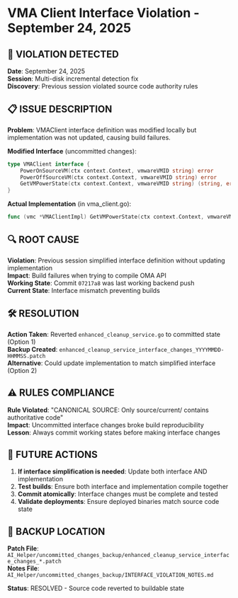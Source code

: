 # VMA Client Interface Violation - September 24, 2025

## 🚨 **VIOLATION DETECTED**

**Date**: September 24, 2025  
**Session**: Multi-disk incremental detection fix  
**Discovery**: Previous session violated source code authority rules

## 📋 **ISSUE DESCRIPTION**

**Problem**: VMAClient interface definition was modified locally but implementation was not updated, causing build failures.

**Modified Interface** (uncommitted changes):
```go
type VMAClient interface {
    PowerOnSourceVM(ctx context.Context, vmwareVMID string) error
    PowerOffSourceVM(ctx context.Context, vmwareVMID string) error
    GetVMPowerState(ctx context.Context, vmwareVMID string) (string, error)
}
```

**Actual Implementation** (in vma_client.go):
```go
func (vmc *VMAClientImpl) GetVMPowerState(ctx context.Context, vmwareVMID, vcenter, username, password string) (string, error)
```

## 🔍 **ROOT CAUSE**

**Violation**: Previous session simplified interface definition without updating implementation  
**Impact**: Build failures when trying to compile OMA API  
**Working State**: Commit `07217a8` was last working backend push  
**Current State**: Interface mismatch preventing builds

## 🛠️ **RESOLUTION**

**Action Taken**: Reverted `enhanced_cleanup_service.go` to committed state (Option 1)  
**Backup Created**: `enhanced_cleanup_service_interface_changes_YYYYMMDD-HHMMSS.patch`  
**Alternative**: Could update implementation to match simplified interface (Option 2)

## ⚠️ **RULES COMPLIANCE**

**Rule Violated**: "CANONICAL SOURCE: Only source/current/ contains authoritative code"  
**Impact**: Uncommitted interface changes broke build reproducibility  
**Lesson**: Always commit working states before making interface changes

## 📝 **FUTURE ACTIONS**

1. **If interface simplification is needed**: Update both interface AND implementation
2. **Test builds**: Ensure both interface and implementation compile together  
3. **Commit atomically**: Interface changes must be complete and tested
4. **Validate deployments**: Ensure deployed binaries match source code state

## 📁 **BACKUP LOCATION**

**Patch File**: `AI_Helper/uncommitted_changes_backup/enhanced_cleanup_service_interface_changes_*.patch`  
**Notes File**: `AI_Helper/uncommitted_changes_backup/INTERFACE_VIOLATION_NOTES.md`

**Status**: RESOLVED - Source code reverted to buildable state

